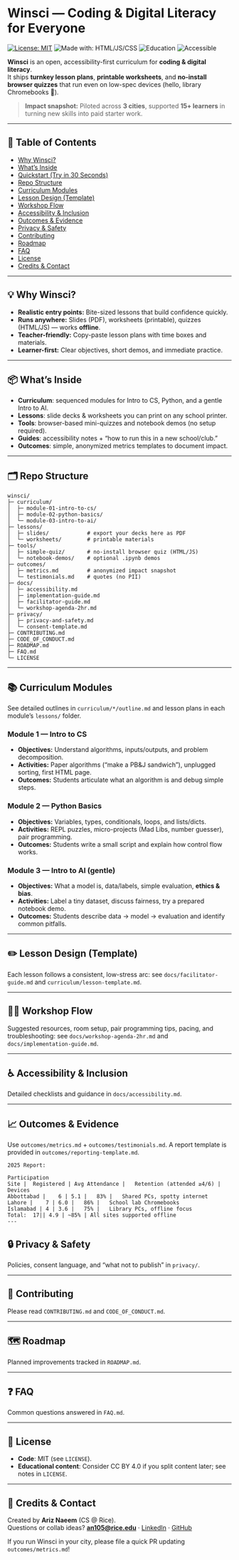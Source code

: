 # Winsci — Coding & Digital Literacy for Everyone

[![License: MIT](https://img.shields.io/badge/License-MIT-green.svg)](#-license)
![Made with: HTML/JS/CSS](https://img.shields.io/badge/Made%20with-HTML%2FJS%2FCSS-blue)
![Education](https://img.shields.io/badge/Program-Open%20Curriculum-orange)
![Accessible](https://img.shields.io/badge/Accessible-Yes-8A2BE2)

**Winsci** is an open, accessibility-first curriculum for **coding & digital literacy**.  
It ships **turnkey lesson plans**, **printable worksheets**, and **no-install browser quizzes** that run even on low-spec devices (hello, library Chromebooks 👋).

> **Impact snapshot:** Piloted across **3 cities**, supported **15+ learners** in turning new skills into paid starter work.

---

## 🧭 Table of Contents

- [Why Winsci?](#-why-winsci)
- [What’s Inside](#-whats-inside)
- [Quickstart (Try in 30 Seconds)](#-quickstart-try-in-30-seconds)
- [Repo Structure](#-repo-structure)
- [Curriculum Modules](#-curriculum-modules)
- [Lesson Design (Template)](#-lesson-design-template)
- [Workshop Flow](#-workshop-flow)
- [Accessibility & Inclusion](#-accessibility--inclusion)
- [Outcomes & Evidence](#-outcomes--evidence)
- [Privacy & Safety](#-privacy--safety)
- [Contributing](#-contributing)
- [Roadmap](#-roadmap)
- [FAQ](#-faq)
- [License](#-license)
- [Credits & Contact](#-credits--contact)

---

## 💡 Why Winsci?

- **Realistic entry points:** Bite-sized lessons that build confidence quickly.  
- **Runs anywhere:** Slides (PDF), worksheets (printable), quizzes (HTML/JS) — works **offline**.  
- **Teacher-friendly:** Copy-paste lesson plans with time boxes and materials.  
- **Learner-first:** Clear objectives, short demos, and immediate practice.

---

## 📦 What’s Inside

- **Curriculum**: sequenced modules for Intro to CS, Python, and a gentle Intro to AI.  
- **Lessons**: slide decks & worksheets you can print on any school printer.  
- **Tools**: browser-based mini-quizzes and notebook demos (no setup required).  
- **Guides**: accessibility notes + “how to run this in a new school/club.”  
- **Outcomes**: simple, anonymized metrics templates to document impact.

---

## 🗂 Repo Structure

```
winsci/
├─ curriculum/
│  ├─ module-01-intro-to-cs/
│  ├─ module-02-python-basics/
│  └─ module-03-intro-to-ai/
├─ lessons/
│  ├─ slides/            # export your decks here as PDF
│  └─ worksheets/        # printable materials
├─ tools/
│  ├─ simple-quiz/       # no-install browser quiz (HTML/JS)
│  └─ notebook-demos/    # optional .ipynb demos
├─ outcomes/
│  ├─ metrics.md         # anonymized impact snapshot
│  └─ testimonials.md    # quotes (no PII)
├─ docs/
│  ├─ accessibility.md
│  ├─ implementation-guide.md
│  ├─ facilitator-guide.md
│  └─ workshop-agenda-2hr.md
├─ privacy/
│  ├─ privacy-and-safety.md
│  └─ consent-template.md
├─ CONTRIBUTING.md
├─ CODE_OF_CONDUCT.md
├─ ROADMAP.md
├─ FAQ.md
└─ LICENSE
```

---

## 📚 Curriculum Modules

See detailed outlines in `curriculum/*/outline.md` and lesson plans in each module’s `lessons/` folder.

### Module 1 — Intro to CS
- **Objectives:** Understand algorithms, inputs/outputs, and problem decomposition.  
- **Activities:** Paper algorithms (“make a PB&J sandwich”), unplugged sorting, first HTML page.  
- **Outcomes:** Students articulate what an algorithm is and debug simple steps.

### Module 2 — Python Basics
- **Objectives:** Variables, types, conditionals, loops, and lists/dicts.  
- **Activities:** REPL puzzles, micro-projects (Mad Libs, number guesser), pair programming.  
- **Outcomes:** Students write a small script and explain how control flow works.

### Module 3 — Intro to AI (gentle)
- **Objectives:** What a model is, data/labels, simple evaluation, **ethics & bias**.  
- **Activities:** Label a tiny dataset, discuss fairness, try a prepared notebook demo.  
- **Outcomes:** Students describe data → model → evaluation and identify common pitfalls.

---

## ✏️ Lesson Design (Template)

Each lesson follows a consistent, low-stress arc: see `docs/facilitator-guide.md` and `curriculum/lesson-template.md`.

---

## 🧑‍🏫 Workshop Flow

Suggested resources, room setup, pair programming tips, pacing, and troubleshooting: see `docs/workshop-agenda-2hr.md` and `docs/implementation-guide.md`.

---

## ♿ Accessibility & Inclusion

Detailed checklists and guidance in `docs/accessibility.md`.

---

## 📈 Outcomes & Evidence

Use `outcomes/metrics.md` + `outcomes/testimonials.md`. A report template is provided in `outcomes/reporting-template.md`.

```
2025 Report:

Participation
Site |	Registered | Avg Attendance |	Retention (attended ≥4/6) |	Devices
Abbottabad |	6 |	5.1 |	83% |	Shared PCs, spotty internet
Lahore |	7 |	6.0 |	86% |	School lab Chromebooks
Islamabad |	4 |	3.6 |	75% |	Library PCs, offline focus
Total:	17|| 4.9 | ~85%	| All sites supported offline
---
```

## 🔒 Privacy & Safety

Policies, consent language, and “what not to publish” in `privacy/`.

---

## 🤝 Contributing

Please read `CONTRIBUTING.md` and `CODE_OF_CONDUCT.md`.

---

## 🗺️ Roadmap

Planned improvements tracked in `ROADMAP.md`.

---

## ❓ FAQ

Common questions answered in `FAQ.md`.

---

## 📜 License

- **Code**: MIT (see `LICENSE`).  
- **Educational content**: Consider CC BY 4.0 if you split content later; see notes in `LICENSE`.

---

## 🙌 Credits & Contact

Created by **Ariz Naeem** (CS @ Rice).  
Questions or collab ideas? **an105@rice.edu** · [LinkedIn](https://www.linkedin.com/in/ariznaeem/) · [GitHub](https://github.com/ArizNaeem9)

If you run Winsci in your city, please file a quick PR updating `outcomes/metrics.md`!
